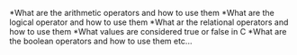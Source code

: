 *What are the arithmetic operators and how to use them
*What are the logical operator and how to use them
*What ar the relational operators and how to use them
*What values are considered true or false in C
*What are the boolean operators and how to use them
etc...